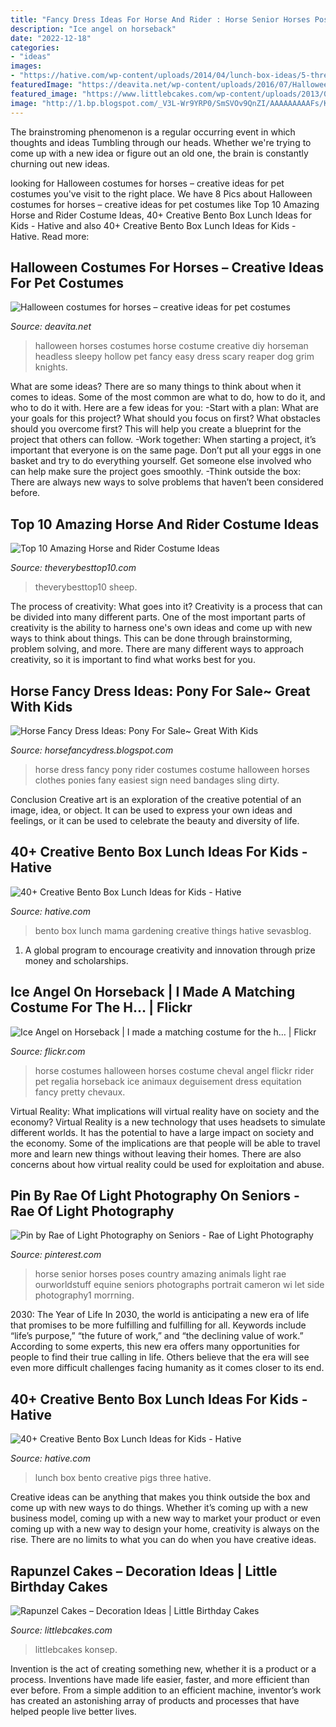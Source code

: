 ```yaml
---
title: "Fancy Dress Ideas For Horse And Rider : Horse Senior Horses Poses Country Amazing Animals Light Rae Ourworldstuff Equine Seniors Photographs Portrait Cameron Wi Let Side Photography1 Morrning"
description: "Ice angel on horseback"
date: "2022-12-18"
categories:
- "ideas"
images:
- "https://hative.com/wp-content/uploads/2014/04/lunch-box-ideas/5-three-pigs-lunch-box.jpg"
featuredImage: "https://deavita.net/wp-content/uploads/2016/07/Halloween-costumes-for-horses-DIY-ideas-creative-Haloween-costume-ideas.jpg"
featured_image: "https://www.littlebcakes.com/wp-content/uploads/2013/08/Rapunzel-Cake-Pan.jpg"
image: "http://1.bp.blogspot.com/_V3L-Wr9YRP0/SmSVOv9QnZI/AAAAAAAAAFs/K-b9fJOkeBQ/w1200-h630-p-k-no-nu/Great+With+KIds.jpg"
---
```



The brainstroming phenomenon is a regular occurring event in which thoughts and ideas Tumbling through our heads. Whether we're trying to come up with a new idea or figure out an old one, the brain is constantly churning out new ideas. 

	

		
looking for Halloween costumes for horses – creative ideas for pet costumes you've visit to the right place. We have 8 Pics about Halloween costumes for horses – creative ideas for pet costumes like Top 10 Amazing Horse and Rider Costume Ideas, 40+ Creative Bento Box Lunch Ideas for Kids - Hative and also 40+ Creative Bento Box Lunch Ideas for Kids - Hative. Read more:
		
    
## Halloween Costumes For Horses – Creative Ideas For Pet Costumes

<img loading=lazy src="https://deavita.net/wp-content/uploads/2016/07/Halloween-costumes-for-horses-DIY-ideas-creative-Haloween-costume-ideas.jpg" onerror="this.onerror=null;this.src='https://tse3.mm.bing.net/th?id=OIP._rl_BS3T0qG-p7l6l345UwHaHk&amp;pid=15.1';" alt="Halloween costumes for horses – creative ideas for pet costumes">

_Source: deavita.net_

>halloween horses costumes horse costume creative diy horseman headless sleepy hollow pet fancy easy dress scary reaper dog grim knights. 

	

What are some ideas?
There are so many things to think about when it comes to ideas. Some of the most common are what to do, how to do it, and who to do it with. Here are a few ideas for you: 
-Start with a plan: What are your goals for this project? What should you focus on first? What obstacles should you overcome first? This will help you create a blueprint for the project that others can follow. 
-Work together: When starting a project, it’s important that everyone is on the same page. Don’t put all your eggs in one basket and try to do everything yourself. Get someone else involved who can help make sure the project goes smoothly. 
-Think outside the box: There are always new ways to solve problems that haven’t been considered before.

    
## Top 10 Amazing Horse And Rider Costume Ideas

<img loading=lazy src="https://i0.wp.com/theverybesttop10.com/wp-content/uploads/2015/05/Top-10-Amazing-Horse-and-Rider-Costume-Ideas-4-510x511.jpg?resize=600%2C602" onerror="this.onerror=null;this.src='https://tse3.mm.bing.net/th?id=OIP.Olu7cVo2zIM5puZVVj7OOwHaHb&amp;pid=15.1';" alt="Top 10 Amazing Horse and Rider Costume Ideas">

_Source: theverybesttop10.com_

>theverybesttop10 sheep. 

	

The process of creativity: What goes into it?
Creativity is a process that can be divided into many different parts. One of the most important parts of creativity is the ability to harness one's own ideas and come up with new ways to think about things. This can be done through brainstorming, problem solving, and more. There are many different ways to approach creativity, so it is important to find what works best for you.

    
## Horse Fancy Dress Ideas: Pony For Sale~ Great With Kids

<img loading=lazy src="http://1.bp.blogspot.com/_V3L-Wr9YRP0/SmSVOv9QnZI/AAAAAAAAAFs/K-b9fJOkeBQ/w1200-h630-p-k-no-nu/Great+With+KIds.jpg" onerror="this.onerror=null;this.src='https://tse2.mm.bing.net/th?id=OIP.9pyiM5Qz8snI5zkPrWDRkwHaFj&amp;pid=15.1';" alt="Horse Fancy Dress Ideas: Pony For Sale~ Great With Kids">

_Source: horsefancydress.blogspot.com_

>horse dress fancy pony rider costumes costume halloween horses clothes ponies fany easiest sign need bandages sling dirty. 

	

Conclusion
Creative art is an exploration of the creative potential of an image, idea, or object. It can be used to express your own ideas and feelings, or it can be used to celebrate the beauty and diversity of life.

    
## 40+ Creative Bento Box Lunch Ideas For Kids - Hative

<img loading=lazy src="https://hative.com/wp-content/uploads/2014/04/lunch-box-ideas/9-gardening-mama.jpg" onerror="this.onerror=null;this.src='https://tse2.mm.bing.net/th?id=OIP.nfmcBmBcX2G9rdwC1gCGLwHaKr&amp;pid=15.1';" alt="40+ Creative Bento Box Lunch Ideas for Kids - Hative">

_Source: hative.com_

>bento box lunch mama gardening creative things hative sevasblog. 

	

1. A global program to encourage creativity and innovation through prize money and scholarships. 

    
## Ice Angel On Horseback | I Made A Matching Costume For The H… | Flickr

<img loading=lazy src="https://c1.staticflickr.com/5/4084/4839467626_926156aee4_b.jpg" onerror="this.onerror=null;this.src='https://tse4.mm.bing.net/th?id=OIP.0Huwjhf0AeA61IN2Ixjv_QAAAA&amp;pid=15.1';" alt="Ice Angel on Horseback | I made a matching costume for the h… | Flickr">

_Source: flickr.com_

>horse costumes halloween horses costume cheval angel flickr rider pet regalia horseback ice animaux deguisement dress equitation fancy pretty chevaux. 

	

Virtual Reality: What implications will virtual reality have on society and the economy?
Virtual Reality is a new technology that uses headsets to simulate different worlds. It has the potential to have a large impact on society and the economy. Some of the implications are that people will be able to travel more and learn new things without leaving their homes. There are also concerns about how virtual reality could be used for exploitation and abuse.

    
## Pin By Rae Of Light Photography On Seniors - Rae Of Light Photography

<img loading=lazy src="https://i.pinimg.com/originals/c9/5b/7a/c95b7ad370ad185e80963d294e7f37cf.jpg" onerror="this.onerror=null;this.src='https://tse4.mm.bing.net/th?id=OIP.CQfEDaE4jNPnJ8CEkhcELAHaLG&amp;pid=15.1';" alt="Pin by Rae of Light Photography on Seniors - Rae of Light Photography">

_Source: pinterest.com_

>horse senior horses poses country amazing animals light rae ourworldstuff equine seniors photographs portrait cameron wi let side photography1 morrning. 

	

2030: The Year of Life
In 2030, the world is anticipating a new era of life that promises to be more fulfilling and fulfilling for all. Keywords include “life’s purpose,” “the future of work,” and “the declining value of work.” According to some experts, this new era offers many opportunities for people to find their true calling in life. Others believe that the era will see even more difficult challenges facing humanity as it comes closer to its end.

    
## 40+ Creative Bento Box Lunch Ideas For Kids - Hative

<img loading=lazy src="https://hative.com/wp-content/uploads/2014/04/lunch-box-ideas/5-three-pigs-lunch-box.jpg" onerror="this.onerror=null;this.src='https://tse3.mm.bing.net/th?id=OIP.LGPC_Vjnf4aD5e14KmaVZQHaJ3&amp;pid=15.1';" alt="40+ Creative Bento Box Lunch Ideas for Kids - Hative">

_Source: hative.com_

>lunch box bento creative pigs three hative. 

	

Creative ideas can be anything that makes you think outside the box and come up with new ways to do things. Whether it’s coming up with a new business model, coming up with a new way to market your product or even coming up with a new way to design your home, creativity is always on the rise. There are no limits to what you can do when you have creative ideas.

    
## Rapunzel Cakes – Decoration Ideas | Little Birthday Cakes

<img loading=lazy src="https://www.littlebcakes.com/wp-content/uploads/2013/08/Rapunzel-Cake-Pan.jpg" onerror="this.onerror=null;this.src='https://tse1.mm.bing.net/th?id=OIP.tqgWB2Q-8wN5bo5QcUhSjQHaKI&amp;pid=15.1';" alt="Rapunzel Cakes – Decoration Ideas | Little Birthday Cakes">

_Source: littlebcakes.com_

>littlebcakes konsep. 

	

Invention is the act of creating something new, whether it is a product or a process. Inventions have made life easier, faster, and more efficient than ever before. From a simple addition to an efficient machine, inventor’s work has created an astonishing array of products and processes that have helped people live better lives.

